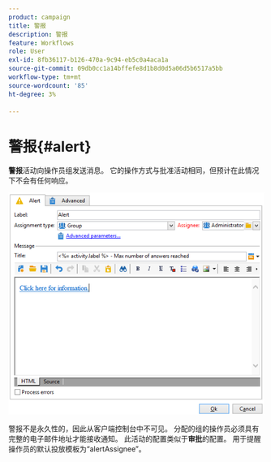 ```yaml
---
product: campaign
title: 警报
description: 警报
feature: Workflows
role: User
exl-id: 8fb36117-b126-470a-9c94-eb5c0a4aca1a
source-git-commit: 09db0cc1a14bffefe8d1b8d0d5a06d5b6517a5bb
workflow-type: tm+mt
source-wordcount: '85'
ht-degree: 3%

---
```


# 警报{#alert}



**警报**&#x200B;活动向操作员组发送消息。 它的操作方式与批准活动相同，但预计在此情况下不会有任何响应。

![](assets/edit_alerte.png)

警报不是永久性的，因此从客户端控制台中不可见。 分配的组的操作员必须具有完整的电子邮件地址才能接收通知。 此活动的配置类似于&#x200B;**审批**&#x200B;的配置。 用于提醒操作员的默认投放模板为“alertAssignee”。
